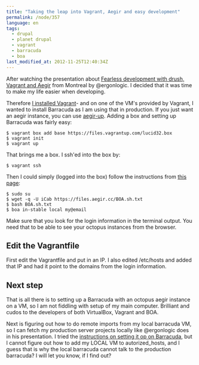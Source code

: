 ```yaml
---
title: "Taking the leap into Vagrant, Aegir and easy development"
permalink: /node/357
language: en
tags:
  - drupal
  - planet drupal
  - vagrant
  - barracuda
  - boa
last_modified_at: 2012-11-25T12:40:34Z
---
```


After watching the presentation about [Fearless development with drush, Vagrant and Aegir](https://vimeo.com/55450417) from Montreal by @ergonlogic. I decided that it was time to make my life easier when developing.

Therefore [I installed Vagrant](https://vagrantup.com/)- and on one of the VM's provided by Vagrant, I wanted to install Barracuda as I am using that in production. If you just want an aegir instance, you can use [aegir-up](https://drupal.org/project/aegir-up). Adding a box and setting up Barracuda was fairly easy:

```
$ vagrant box add base https://files.vagrantup.com/lucid32.box
$ vagrant init
$ vagrant up
```

That brings me a box. I ssh'ed into the box by:

```
$ vagrant ssh
```

Then I could simply (logged into the box) follow the instructions from [this page](https://github.com/omega8cc/boa/blob/master/docs/INSTALL.txt):

```
$ sudo su
$ wget -q -U iCab https://files.aegir.cc/BOA.sh.txt
$ bash BOA.sh.txt
$ boa in-stable local my@email
```

Make sure that you look for the login information in the terminal output. You need that to be able to see your octopus instances from the browser.

Edit the Vagrantfile
--------------------

First edit the Vagrantfile and put in an IP. I also edited /etc/hosts and added that IP and had it point to the domains from the login information.

Next step
---------

That is all there is to setting up a Barracuda with an octopus aegir instance on a VM, so I am not fiddling with setup of my main computer. Brilliant and cudos to the developers of both VirtualBox, Vagrant and BOA.

Next is figuring out how to do remote imports from my local barracuda VM, so I can fetch my production server projects locally like @ergonlogic does in his presentation. I tried the [instructions on setting it op on Barracuda](https://github.com/omega8cc/boa/blob/master/docs/REMOTE.txt), but I cannot figure out how to add my LOCAL VM to autorized\_hosts, and I guess that is why the local barracuda cannot talk to the production barracuda? I will let you know, if I find out?
